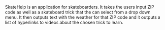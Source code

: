 SkateHelp is an application for skateboarders.
It takes the users input ZIP code as well as a skateboard trick that the can select from a drop down menu.
It then outputs text with the weather for that ZIP code and it outputs a list of hyperlinks to videos about the chosen trick to learn.
